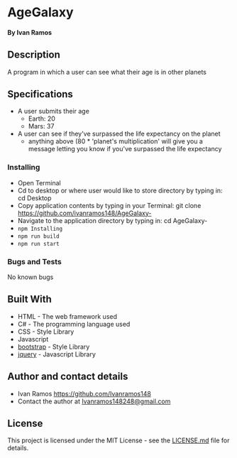 # AgeGalaxy

#### By Ivan Ramos

## Description

A program in which a user can see what their age is in other planets

## Specifications

  * A user submits their age
    * Earth: 20
    * Mars: 37
  * A user can see if they've surpassed the life expectancy on the planet
    * anything above (80 * 'planet's multiplication' will give you a message letting you know if you've surpassed the life expectancy

### Installing

  * Open Terminal
  * Cd to desktop or where user would like to store directory by typing in: cd Desktop
  * Copy application contents by typing in your Terminal: git clone https://github.com/ivanramos148/AgeGalaxy-
  * Navigate to the application directory by typing in: cd AgeGalaxy-
  * `npm Installing`
  * `npm run build`
  * `npm run start`

### Bugs and Tests

No known bugs

## Built With

* HTML - The web framework used
* C# - The programming language used
* CSS - Style Library
* Javascript
* [bootstrap](https://getbootstrap.com/docs/3.3/) - Style Library
* [jquery](https://jquery.com/download/) - Javascript Library


## Author and contact details

* Ivan Ramos https://github.com/Ivanramos148
* Contact the author at Ivanramos148248@gmail.com

## License

This project is licensed under the MIT License - see the [LICENSE.md](LICENSE.md) file for details.
